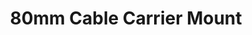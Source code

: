 ---
title: "80mm Cable Carrier Mount"
slug: "80mm-cable-carrier-mount"
description: "This part allows the y-axis cable carrier to be mounted to the cross-slide plate."
price: $10.00
quantity:
  standard: 1
  xl: 1
specs:
  material: Machined 6061 Aluminum
  surface treatments: Tumble polished<br>Sandblasted<br>Clear anodized
internal-specs:
  internal part name: 80mm CC Mount
  rev: A
  vendor: LDO
  cost: $2.30
  component tests: Plate and Bracket Tests
---